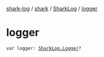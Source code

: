 [shark-log](../../index.md) / [shark](../index.md) / [SharkLog](index.md) / [logger](./logger.md)

# logger

`var logger: `[`SharkLog.Logger`](-logger/index.md)`?`
